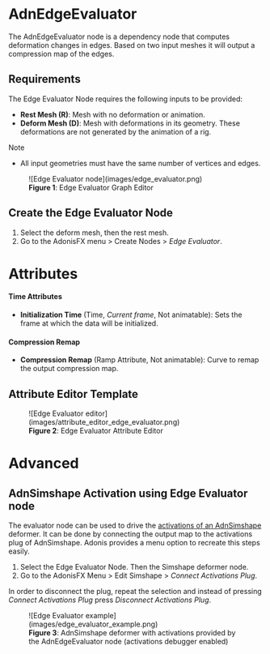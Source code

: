 # AdnEdgeEvaluator

The AdnEdgeEvaluator node is a dependency node that computes deformation changes in edges. Based on two input meshes it will output a compression map of the edges.

## Requirements

The Edge Evaluator Node requires the following inputs to be provided:

  - **Rest Mesh (R)**: Mesh with no deformation or animation.
  - **Deform Mesh (D)**: Mesh with deformations in its geometry. These deformations are not generated by the animation of a rig.

> [!NOTE]
> - All input geometries must have the same number of vertices and edges.

<figure markdown>
  ![Edge Evaluator node](images/edge_evaluator.png)
  <figcaption><b>Figure 1</b>: Edge Evaluator Graph Editor</figcaption>
</figure>

## Create the Edge Evaluator Node

1. Select the deform mesh, then the rest mesh.
2. Go to the AdonisFX menu > Create Nodes > *Edge Evaluator*.

# Attributes

#### Time Attributes
- **Initialization Time** (Time, *Current frame*, Not animatable): Sets the frame at which the data will be initialized.

#### Compression Remap
- **Compression Remap** (Ramp Attribute, Not animatable): Curve to remap the output compression map.

## Attribute Editor Template

<figure markdown>
  ![Edge Evaluator editor](images/attribute_editor_edge_evaluator.png)
  <figcaption><b>Figure 2</b>: Edge Evaluator Attribute Editor</figcaption>
</figure>

# Advanced

## AdnSimshape Activation using Edge Evaluator node

The evaluator node can be used to drive the [activations of an AdnSimshape](simshape.md#muscle-activations) deformer. It can be done by connecting the output map to the activations plug of AdnSimshape. Adonis provides a menu option to recreate this steps easily.

1. Select the Edge Evaluator Node. Then the Simshape deformer node.
2. Go to the AdonisFX Menu > Edit Simshape > *Connect Activations Plug*.

In order to disconnect the plug, repeat the selection and instead of pressing *Connect Activations Plug* press *Disconnect Activations Plug*.

<figure markdown>
  ![Edge Evaluator example](images/edge_evaluator_example.png)
  <figcaption><b>Figure 3</b>: AdnSimshape deformer with activations provided by the AdnEdgeEvaluator node (activations debugger enabled)</figcaption>
</figure>
